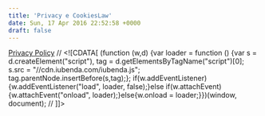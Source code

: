 ```yaml
---
title: 'Privacy e CookiesLaw'
date: Sun, 17 Apr 2016 22:52:58 +0000
draft: false
---
```


[Privacy Policy](//www.iubenda.com/privacy-policy/769619 "Privacy Policy") // <!\[CDATA\[ (function (w,d) {var loader = function () {var s = d.createElement("script"), tag = d.getElementsByTagName("script")\[0\]; s.src = "//cdn.iubenda.com/iubenda.js"; tag.parentNode.insertBefore(s,tag);}; if(w.addEventListener){w.addEventListener("load", loader, false);}else if(w.attachEvent){w.attachEvent("onload", loader);}else{w.onload = loader;}})(window, document); // \]\]>